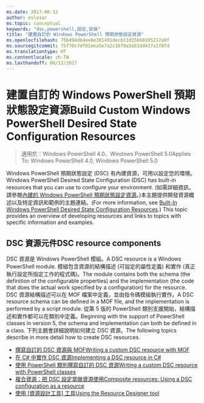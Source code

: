 ```yaml
---
ms.date: 2017-06-12
author: eslesar
ms.topic: conceptual
keywords: "dsc,powershell,設定,安裝"
title: "建置自訂的 Windows PowerShell 預期狀態設定資源"
ms.openlocfilehash: 75b494db4ee6e381491decb11d35b60105217a0f
ms.sourcegitcommit: 75f70c7df01eea5e7a2c16f9a3ab1dd437a1f8fd
ms.translationtype: HT
ms.contentlocale: zh-TW
ms.lasthandoff: 06/12/2017
---
```

# <a name="build-custom-windows-powershell-desired-state-configuration-resources"></a><span data-ttu-id="07cca-103">建置自訂的 Windows PowerShell 預期狀態設定資源</span><span class="sxs-lookup"><span data-stu-id="07cca-103">Build Custom Windows PowerShell Desired State Configuration Resources</span></span>

> <span data-ttu-id="07cca-104">適用於：Windows PowerShell 4.0、Windows PowerShell 5.0</span><span class="sxs-lookup"><span data-stu-id="07cca-104">Applies To: Windows PowerShell 4.0, Windows PowerShell 5.0</span></span>

<span data-ttu-id="07cca-105">Windows PowerShell 預期狀態設定 (DSC) 有內建資源，可用以設定您的環境。</span><span class="sxs-lookup"><span data-stu-id="07cca-105">Windows PowerShell Desired State Configuration (DSC) has built-in resources that you can use to configure your environment.</span></span> <span data-ttu-id="07cca-106">(如需詳細資訊，請參閱[內建的 Windows PowerShell 預期狀態設定資源](builtInResource.md)。)本主題提供開發資源概述以及特定資訊和範例的主題連結。</span><span class="sxs-lookup"><span data-stu-id="07cca-106">(For more information, see [Built-In Windows PowerShell Desired State Configuration Resources](builtInResource.md).) This topic provides an overview of developing resources and links to topics with specific information and examples.</span></span>

## <a name="dsc-resource-components"></a><span data-ttu-id="07cca-107">DSC 資源元件</span><span class="sxs-lookup"><span data-stu-id="07cca-107">DSC resource components</span></span>

<span data-ttu-id="07cca-108">DSC 資源是 Windows PowerShell 模組。</span><span class="sxs-lookup"><span data-stu-id="07cca-108">A DSC resource is a Windows PowerShell module.</span></span> <span data-ttu-id="07cca-109">模組包含資源的結構描述 (可設定的屬性定義) 和實作 (真正執行設定所指定工作的程式碼)。</span><span class="sxs-lookup"><span data-stu-id="07cca-109">The module contains both the schema (the definition of the configurable properties) and the implementation (the code that does the actual work specified by a configuration) for the resource.</span></span> <span data-ttu-id="07cca-110">DSC 資源結構描述可以在 MOF 檔案中定義，並由指令碼模組執行實作。</span><span class="sxs-lookup"><span data-stu-id="07cca-110">A DSC resource schema can be defined in a MOF file, and the implementation is performed by a script module.</span></span> <span data-ttu-id="07cca-111">從第 5 版的 PowerShell 類別支援開始，結構描述和實作都可以在類別中定義。</span><span class="sxs-lookup"><span data-stu-id="07cca-111">Beginning with the support of PowerShell classes in version 5, the schema and implementation can both be defined in a class.</span></span> <span data-ttu-id="07cca-112">下列主題會詳細說明如何建立 DSC 資源。</span><span class="sxs-lookup"><span data-stu-id="07cca-112">The following topics describe in more detail how to create DSC resources.</span></span>

* [<span data-ttu-id="07cca-113">撰寫自訂的 DSC 資源與 MOF</span><span class="sxs-lookup"><span data-stu-id="07cca-113">Writing a custom DSC resource with MOF</span></span>](authoringResourceMOF.md) 
* [<span data-ttu-id="07cca-114">在 C# 中實作 DSC 資源</span><span class="sxs-lookup"><span data-stu-id="07cca-114">Implementing a DSC resource in C#</span></span>](authoringResourceMofCS.md) 
* [<span data-ttu-id="07cca-115">使用 PowerShell 類別撰寫自訂的 DSC 資源</span><span class="sxs-lookup"><span data-stu-id="07cca-115">Writing a custom DSC resource with PowerShell classes</span></span>](authoringResourceClass.md) 
* [<span data-ttu-id="07cca-116">複合資源：把 DSC 設定當做資源使用</span><span class="sxs-lookup"><span data-stu-id="07cca-116">Composite resources: Using a DSC configuration as a resource</span></span>](authoringResourceComposite.md) 
* <span data-ttu-id="07cca-117">[使用 [資源設計工具] 工具](authoringResourceMofDesigner.md)</span><span class="sxs-lookup"><span data-stu-id="07cca-117">[Using the Resource Designer tool](authoringResourceMofDesigner.md)</span></span> 


